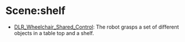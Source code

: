 # Scene:shelf

- [DLR_Wheelchair_Shared_Control](oed-playground/tree/master/pages/datasets/dlr_edan_shared_control_converted_externally_to_rlds.md): The robot grasps a set of different objects in a table top and a shelf. 